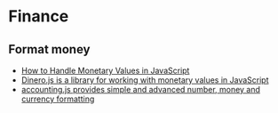 # Finance

## Format money

- [How to Handle Monetary Values in JavaScript](https://frontstuff.io/how-to-handle-monetary-values-in-javascript)
- [Dinero.js is a library for working with monetary values in JavaScript](https://github.com/sarahdayan/dinero.js)
- [accounting.js provides simple and advanced number, money and currency formatting](http://openexchangerates.github.io/accounting.js/)
